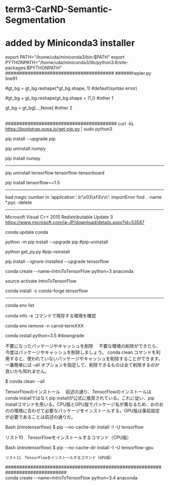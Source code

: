 # term3-CarND-Semantic-Segmentation

# added by Miniconda3 installer
export PATH="/home/uda/miniconda3/bin:$PATH"
export PYTHONPATH="/home/uda/miniconda3/lib/python3.6/site-packages:$PYTHONPATH"
#######################################
######hepler.py line91

#gt_bg = gt_bg.reshape(*gt_bg.shape, 1)    #default(syntax error)

#gt_bg = gt_bg.reshape(gt_bg.shape + (1,))  #other 1

gt_bg = gt_bg[...,None]                	   #other 2
######      

########################################
curl -kL https://bootstrap.pypa.io/get-pip.py | sudo python3

pip install --upgrade pip

pip uninstall numpy

pip install numpy

*************************************************
pip uninstall tensorflow tensorflow-tensorboard

pip install tensorflow==1.5
**************************************************************
bad magic number in 'application': b'\x03\xf3\r\n': ImportError
find . -name \*.pyc -delete


**********************************************************************************
Microsoft Visual C++ 2015 Redistributable Update 3
https://www.microsoft.com/ja-JP/download/details.aspx?id=53587

conda update conda

  
python -m pip install --upgrade pip  #pip-uninstall

python get_py.py                     #pip-reinstall  

pip install --ignore-installed --upgrade tensorflow 

conda create --name=IntroToTensorFlow python=3 anaconda

source activate IntroToTensorFlow

conda install -c conda-forge tensorflow
********************
conda env list

conda info -e コマンドで現存する環境を確認

conda env remove -n carnd-termXXX

conda install python=3.5  #downgrade

不要になったパッケージやキャッシュを削除
　不要な環境の削除ができたら、今度はパッケージやキャッシュを削除しましょう。 conda clean コマンドを利用すると、使われていないパッケージやキャッシュを削除することができます。 一番簡単には –all オプションを指定して、削除できるものは全て削除するのが良いかも知れません。

$ conda clean --all


TensorFlowのインストール
　前述の通り、TensorFlowのインストールはconda installではなくpip installが公式に推奨されている。これに従い、pip installコマンドを用いる。CPU版とGPU版でパッケージ名が異なるため、おのおのの環境に合わせて必要なパッケージをインストールする。GPU版は事前設定が必要であることは前述の通りだ。

Bash
(introtensorflow) $ pip --no-cache-dir install -I -U tensorflow

リスト10　TensorFlowをインストールするコマンド（CPU版）

Bash
(introtensorflow) $ pip --no-cache-dir install -I -U tensorflow-gpu
    
    リスト11　TensorFlowをインストールするコマンド（GPU版）
    
##############################################################################    
conda create --name=IntroToTensorFlow python=3.4 anaconda
